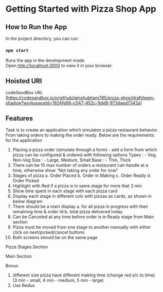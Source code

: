 # Getting Started with Pizza Shop App

## How to Run the App

In the project directory, you can run:

### `npm start`

Runs the app in the development mode.\
Open [http://localhost:3000](http://localhost:3000) to view it in your browser.

## Hoisted URl

codeSandBox URL [https://codesandbox.io/p/github/jainshubham785/pizza-shop/draft/keen-shadow?workspaceId=1924fe86-c047-452c-9dd8-973daed7342a]

## Features

Task is to create an application which simulates a pizza restaurant behavior. From taking orders
to making the order ready. Below are the requirements for the application

1. Placing a pizza order (simulate through a form) - add a form from which pizza can be
   configured & ordered with following options
   Types : - Veg, Non-Veg
   Size : - Large, Medium, Small
   Base : - Thin, Thick
2. There can be 10 max number of orders a restaurant can handle at a time, otherwise
   show “Not taking any order for now”
3. Stages of pizza
   a. Order Placed
   b. Order in Making
   c. Order Ready
   d. Order Picked
4. Highlight with Red if a pizza is in same stage for more that 3 min
5. Show time spent in each stage with each pizza card
6. Display each stage in different cols with pizzas as cards, as shown in below diagram
7. There should be a main display
   a. for all pizza in progress with their remaining time & order Id
   b. total pizza delivered today
8. Can be Canceled at any time before order is in Ready stage from Main section
9. Pizza must be moved from one stage to another manually with either click on
   next/picked/cancel buttons
10. Both screens should be on the same page

Pizza Stages Section

Main Section

Bonus

1. different size pizza have different making time (change red a/c to time) (3 min -
   small, 4 min - medium, 5 min - large)
2. Use Redux
